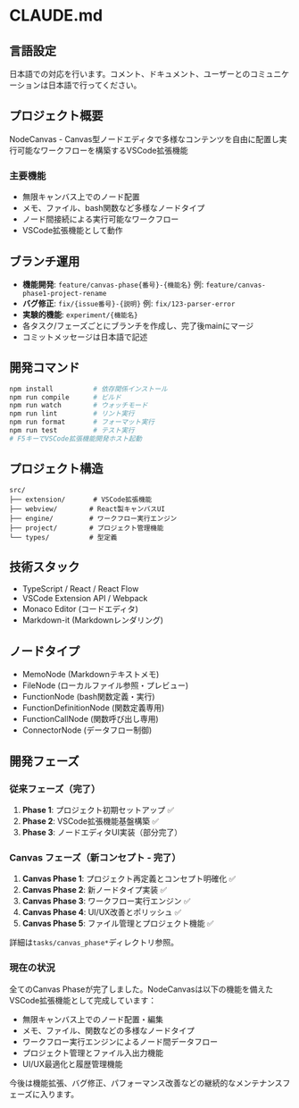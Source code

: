 # CLAUDE.md

## 言語設定
日本語での対応を行います。コメント、ドキュメント、ユーザーとのコミュニケーションは日本語で行ってください。

## プロジェクト概要
NodeCanvas - Canvas型ノードエディタで多様なコンテンツを自由に配置し実行可能なワークフローを構築するVSCode拡張機能

### 主要機能
- 無限キャンバス上でのノード配置
- メモ、ファイル、bash関数など多様なノードタイプ
- ノード間接続による実行可能なワークフロー
- VSCode拡張機能として動作

## ブランチ運用
- **機能開発**: `feature/canvas-phase{番号}-{機能名}` 例: `feature/canvas-phase1-project-rename`
- **バグ修正**: `fix/{issue番号}-{説明}` 例: `fix/123-parser-error`
- **実験的機能**: `experiment/{機能名}`
- 各タスク/フェーズごとにブランチを作成し、完了後mainにマージ
- コミットメッセージは日本語で記述

## 開発コマンド
```bash
npm install          # 依存関係インストール
npm run compile      # ビルド
npm run watch        # ウォッチモード
npm run lint         # リント実行
npm run format       # フォーマット実行
npm run test         # テスト実行
# F5キーでVSCode拡張機能開発ホスト起動
```

## プロジェクト構造
```
src/
├── extension/       # VSCode拡張機能
├── webview/        # React製キャンバスUI
├── engine/         # ワークフロー実行エンジン
├── project/        # プロジェクト管理機能
└── types/          # 型定義
```

## 技術スタック
- TypeScript / React / React Flow
- VSCode Extension API / Webpack
- Monaco Editor (コードエディタ)
- Markdown-it (Markdownレンダリング)

## ノードタイプ
- MemoNode (Markdownテキストメモ)
- FileNode (ローカルファイル参照・プレビュー)
- FunctionNode (bash関数定義・実行)
- FunctionDefinitionNode (関数定義専用)
- FunctionCallNode (関数呼び出し専用)
- ConnectorNode (データフロー制御)

## 開発フェーズ
### 従来フェーズ（完了）
1. **Phase 1**: プロジェクト初期セットアップ ✅
2. **Phase 2**: VSCode拡張機能基盤構築 ✅
3. **Phase 3**: ノードエディタUI実装（部分完了）

### Canvas フェーズ（新コンセプト - 完了）
1. **Canvas Phase 1**: プロジェクト再定義とコンセプト明確化 ✅
2. **Canvas Phase 2**: 新ノードタイプ実装 ✅
3. **Canvas Phase 3**: ワークフロー実行エンジン ✅
4. **Canvas Phase 4**: UI/UX改善とポリッシュ ✅
5. **Canvas Phase 5**: ファイル管理とプロジェクト機能 ✅

詳細は`tasks/canvas_phase*`ディレクトリ参照。

### 現在の状況
全てのCanvas Phaseが完了しました。NodeCanvasは以下の機能を備えたVSCode拡張機能として完成しています：
- 無限キャンバス上でのノード配置・編集
- メモ、ファイル、関数などの多様なノードタイプ
- ワークフロー実行エンジンによるノード間データフロー
- プロジェクト管理とファイル入出力機能
- UI/UX最適化と履歴管理機能

今後は機能拡張、バグ修正、パフォーマンス改善などの継続的なメンテナンスフェーズに入ります。